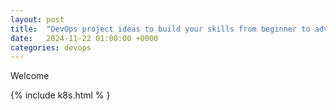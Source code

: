 ```yaml
---
layout: post
title:  "DevOps project ideas to build your skills from beginner to advanced"
date:   2024-11-22 01:00:00 +0000
categories: devops
---
```


Welcome

{% include k8s.html % }

<!-- <h2><a href="https://github.com/shuffleSoftware/shufflesoftware.github.io/tree/main/examples/1.beginner" target="_blank">1. Beginner</a></h2>
{% include beginner.html %}
<br>
<h2><a href="https://github.com/shuffleSoftware/shufflesoftware.github.io/tree/main/examples/2.intermediate" target="_blank">2. Intermediate</a></h2>
{% include intermediate.html %}
<br>
<h2><a href="https://github.com/shuffleSoftware/shufflesoftware.github.io/tree/main/examples/3.advanced" target="_blank">3. Advanced</a></h2>
{% include advanced.html %}
<br> -->

